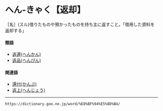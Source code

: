 # へん‐きゃく【返却】

［名］(スル)借りたものや預かったものを持ち主に返すこと。「借用した資料を返却する」

#### 類語

-   [返還(へんかん)](https://dictionary.goo.ne.jp/word/%E8%BF%94%E9%82%84/#jn-200188)
-   [返品(へんぴん)](https://dictionary.goo.ne.jp/word/%E8%BF%94%E5%93%81/#jn-200628)

#### 関連語

-   [還付(かんぷ)](https://dictionary.goo.ne.jp/word/%E9%82%84%E4%BB%98/#jn-49576)
-   [返上(へんじょう)](https://dictionary.goo.ne.jp/word/%E8%BF%94%E4%B8%8A/#jn-200369)

---
`https://dictionary.goo.ne.jp/word/%E8%BF%94%E5%8D%B4/`
